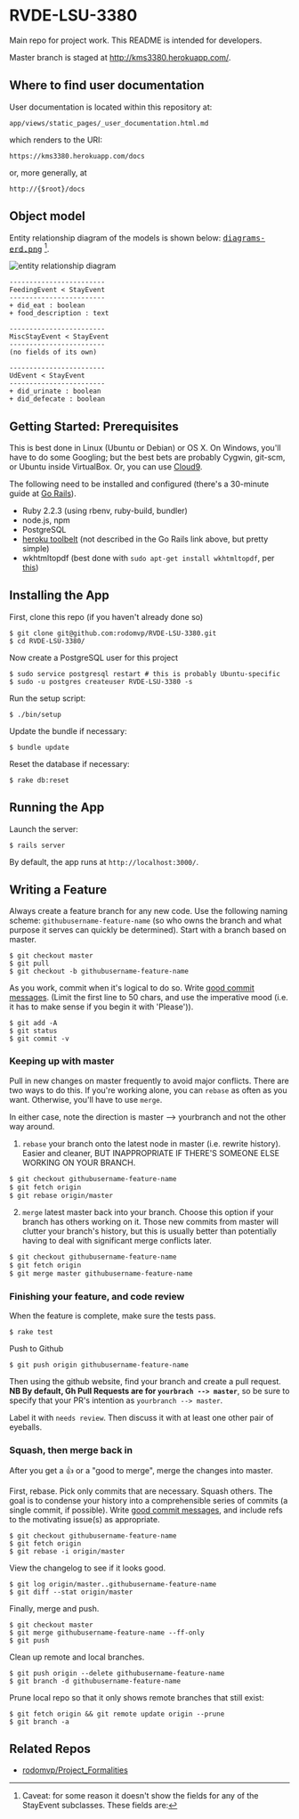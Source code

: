# RVDE-LSU-3380 

Main repo for project work. This README is intended for developers.

Master branch is staged at <http://kms3380.herokuapp.com/>.

## Where to find user documentation

User documentation is located within this repository at:

    app/views/static_pages/_user_documentation.html.md

which renders to the URI:

    https://kms3380.herokuapp.com/docs

or, more generally, at

    http://{$root}/docs

## Object model

Entity relationship diagram of the models is shown below:
<tt>[diagrams-erd.png]</tt> [^1]. 

![entity relationship diagram][diagrams-erd.png]

[^1]: Caveat: for some reason it doesn't show the
fields for any of the StayEvent subclasses. These fields are:

```
------------------------
FeedingEvent < StayEvent
------------------------
+ did_eat : boolean
+ food_description : text

------------------------
MiscStayEvent < StayEvent
------------------------
(no fields of its own)

------------------------
UdEvent < StayEvent
------------------------
+ did_urinate : boolean
+ did_defecate : boolean
```

[diagrams-erd.png]: doc/diagrams-erd.png
[application_controller.rb]: app/controllers/application_controller.rb

## Getting Started: Prerequisites

This is best done in Linux (Ubuntu or Debian) or OS X. On Windows, you'll
have to do some Googling; but the best bets are probably Cygwin, git-scm, or
Ubuntu inside VirtualBox. Or, you can use [Cloud9](https://c9.io/).

The following need to be installed and configured (there's a 30-minute guide 
at [Go Rails](https://gorails.com/setup/)).

- Ruby 2.2.3 (using rbenv, ruby-build, bundler)
- node.js, npm
- PostgreSQL
- [heroku toolbelt](https://toolbelt.heroku.com/) (not described in the
  Go Rails link above, but pretty simple)
- wkhtmltopdf (best done with `sudo apt-get install wkhtmltopdf`, 
  per [this][])

[this]: https://github.com/pdfkit/pdfkit/wiki/Installing-WKHTMLTOPDF

## Installing the App

First, clone this repo (if you haven't already done so)

    $ git clone git@github.com:rodomvp/RVDE-LSU-3380.git
    $ cd RVDE-LSU-3380/

Now create a PostgreSQL user for this project

    $ sudo service postgresql restart # this is probably Ubuntu-specific
    $ sudo -u postgres createuser RVDE-LSU-3380 -s

Run the setup script:

    $ ./bin/setup

Update the bundle if necessary:

    $ bundle update

Reset the database if necessary:

    $ rake db:reset 

## Running the App

Launch the server:

    $ rails server

By default, the app runs at `http://localhost:3000/`.

## Writing a Feature

Always create a feature branch for any new code. Use the following naming
scheme: `githubusername-feature-name` (so who owns the branch and what purpose
it serves can quickly be determined). Start with a branch based on master.

    $ git checkout master
    $ git pull
    $ git checkout -b githubusername-feature-name

As you work, commit when it's logical to do so. Write [good commit
messages](http://tbaggery.com/2008/04/19/a-note-about-git-commit-messages.html).
(Limit the first line to 50 chars, and use the imperative mood (i.e. it has to 
make sense if you begin it with 'Please')).

    $ git add -A
    $ git status
    $ git commit -v

### Keeping up with master

Pull in new changes on master frequently to avoid major conflicts. There are two
ways to do this. If you're working alone, you can `rebase` as often as you
want. Otherwise, you'll have to use `merge`.

In either case, note the direction is master --> yourbranch and not the other
way around.

1. `rebase` your branch onto the latest node in master (i.e. rewrite history).
Easier and cleaner, BUT INAPPROPRIATE IF THERE'S SOMEONE ELSE WORKING ON YOUR
BRANCH.

  ```bash
  $ git checkout githubusername-feature-name
  $ git fetch origin
  $ git rebase origin/master
  ```

2. `merge` latest master back into your branch. Choose this option if your
branch has others working on it. Those new commits from master will clutter
your branch's history, but this is usually better than potentially having to
deal with significant merge conflicts later.

  ```bash
  $ git checkout githubusername-feature-name
  $ git fetch origin
  $ git merge master githubusername-feature-name
  ```

### Finishing your feature, and code review

When the feature is complete, make sure the tests pass.

    $ rake test

Push to Github

    $ git push origin githubusername-feature-name

Then using the github website, find your branch and create a pull request. __NB
By default, Gh Pull Requests are for `yourbrach --> master`__, so be sure to
specify that your PR's intention as `yourbranch --> master`.

Label it with `needs review`. Then discuss it with at least one other pair of
eyeballs.

### Squash, then merge back in

After you get a :+1: or a "good to merge", merge the changes into
master.

First, rebase. Pick only commits that are necessary. Squash others. The
goal is to condense your history into a comprehensible series of
commits (a single commit, if possible). Write [good commit 
messages](http://tbaggery.com/2008/04/19/a-note-about-git-commit-messages.html),
and include refs to the motivating issue(s) as appropriate.

    $ git checkout githubusername-feature-name
    $ git fetch origin 
    $ git rebase -i origin/master

View the changelog to see if it looks good.

    $ git log origin/master..githubusername-feature-name
    $ git diff --stat origin/master

Finally, merge and push.

    $ git checkout master
    $ git merge githubusername-feature-name --ff-only
    $ git push

Clean up remote and local branches.

    $ git push origin --delete githubusername-feature-name
    $ git branch -d githubusername-feature-name

Prune local repo so that it only shows remote branches that still exist:

    $ git fetch origin && git remote update origin --prune
    $ git branch -a

## Related Repos

- [rodomvp/Project_Formalities](https://github.com/rodomvp/Project_Formalities)
